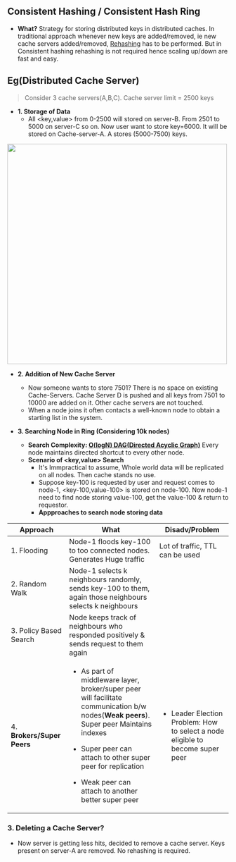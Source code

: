 ## Consistent Hashing / Consistent Hash Ring
- **What?** Strategy for storing distributed keys in distributed caches. In traditional approach whenever new keys are added/removed, ie new cache servers added/removed, [Rehashing](/System-Design/Concepts/Hashing/Hash_Table.md) has to be performed. But in Consistent hashing rehashing is not required hence scaling up/down are fast and easy.

## Eg(Distributed Cache Server)
> Consider 3 cache servers(A,B,C). Cache server limit = 2500 keys
- **1. Storage of Data**
  - All <key,value> from 0-2500 will stored on server-B. From 2501 to 5000 on server-C so on. Now user want to store key=6000. It will be stored on Cache-server-A. A stores (5000-7500) keys.

<img src=Consistent-Hashing.png width=500 />

- **2. Addition of New Cache Server**
  - Now someone wants to store 7501? There is no space on existing Cache-Servers. Cache Server D is pushed and all keys from 7501 to 10000 are added on it. Other cache servers are not touched.
  - When a node joins it often contacts a well-known node to obtain a starting list in the system.

- **3. Searching Node in Ring  (Considering 10k nodes)**
  - **Search Complexity: [O(logN) DAG(Directed Acyclic Graph)](/DS_Questions/Data_Structures/Graphs/DAG)** Every node maintains directed shortcut to every other node.
  - **Scenario of <key,value> Search**
    - It's Immpractical to assume, Whole world data will be replicated on all nodes. Then cache stands no use.
    - Suppose key-100 is requested by user and request comes to node-1, <key-100,value-100> is stored on node-100. Now node-1 need to find node storing value-100, get the value-100 & return to requestor.
    - **Appproaches to search node storing data**

|Approach|What|Disadv/Problem|
|---|---|---|
|1. Flooding|Node-1 floods key-100 to too connected nodes. Generates Huge traffic|Lot of traffic, TTL can be used|
|2. Random Walk|Node-1 selects k neighbours randomly, sends key-100 to them, again those neighbours selects k neighbours||
|3. Policy Based Search|Node keeps track of neighbours who responded positively & sends request to them again||
|4. **Brokers/Super Peers**|<ul><li>As part of middleware layer, broker/super peer will facilitate communication b/w nodes(**Weak peers**). Super peer Maintains indexes</li></ul><ul><li>Super peer can attach to other super peer for replication</li></ul><ul><li>Weak peer can attach to another better super peer</li></ul>|<ul><li>Leader Election Problem: How to select a node eligible to become super peer</li></ul>|

### 3. Deleting a Cache Server?
  - Now server is getting less hits, decided to remove a cache server. Keys present on server-A are removed. No rehashing is required.



